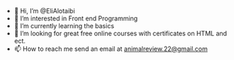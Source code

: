 - 👋 Hi, I’m @EliAlotaibi
- 👀 I’m interested in Front end Programming 
- 🌱 I’m currently learning the basics
- 💞️ I’m looking for great free online courses with certificates on HTML and ect.
- 📫 How to reach me send an email at animalreview.22@gmail.com

<!---
EliAlotaibi/EliAlotaibi is a ✨ special ✨ repository because its `README.md` (this file) appears on your GitHub profile.
You can click the Preview link to take a look at your changes.
--->
